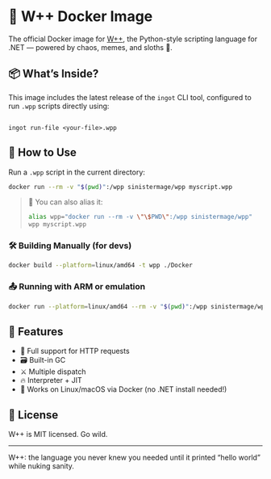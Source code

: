 # 🐳 W++ Docker Image

The official Docker image for [W++](https://github.com/sinisterMage/WPlusPlus), the Python-style scripting language for .NET — powered by chaos, memes, and sloths 🦥.

## 📦 What’s Inside?

This image includes the latest release of the `ingot` CLI tool, configured to run `.wpp` scripts directly using:

```

ingot run-file <your-file>.wpp

````

## 🚀 How to Use

Run a `.wpp` script in the current directory:

```bash
docker run --rm -v "$(pwd)":/wpp sinistermage/wpp myscript.wpp
````

> 📝 You can also alias it:
>
> ```bash
> alias wpp="docker run --rm -v \"\$PWD\":/wpp sinistermage/wpp"
> wpp myscript.wpp
> ```

### 🛠️ Building Manually (for devs)

```bash
docker build --platform=linux/amd64 -t wpp ./Docker
```

### 📤 Running with ARM or emulation

```bash
docker run --platform=linux/amd64 --rm -v "$(pwd)":/wpp sinistermage/wpp myscript.wpp
```

## 🤯 Features

* 🧠 Full support for HTTP requests
* 🗃️ Built-in GC
* ⚔️ Multiple dispatch
* 🔥 Interpreter + JIT
* 🐧 Works on Linux/macOS via Docker (no .NET install needed!)

## 📄 License

W++ is MIT licensed. Go wild.

---

W++: the language you never knew you needed until it printed “hello world” while nuking sanity.

